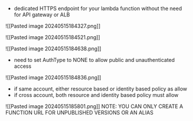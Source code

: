 - dedicated HTTPS endpoint for your lambda function without the need for API gateway or ALB

![[Pasted image 20240515184327.png]]

![[Pasted image 20240515184521.png]]

![[Pasted image 20240515184638.png]]
- need to set AuthType to NONE to allow public and unauthenticated access

![[Pasted image 20240515184836.png]]
- if same account, either resource based or identity based policy as allow
- if cross account, both resource and identity based policy must allow

![[Pasted image 20240515185801.png]]
NOTE: YOU CAN ONLY CREATE A FUNCTION URL FOR UNPUBLISHED VERSIONS OR AN ALIAS